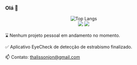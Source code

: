 ### Olá 👋

<div align="center">
  <img src="https://github-readme-stats.vercel.app/api/top-langs/?username=thalissonjon&hide=asp.net,shaderlab&layout=compact&langs_count=7&theme=merko" alt="Top Langs">
</div>

<div align="center">
  <a href="https://instagram.com/thalisson.jon" target="_blank"><img src="https://img.shields.io/badge/-Instagram-%23E4405F?style=for-the-badge&logo=instagram&logoColor=white" target="_blank"></a>
  <a href="https://www.linkedin.com/in/thalisson-jon-8aa06a236/" target="_blank"><img src="https://img.shields.io/badge/-LinkedIn-%230077B5?style=for-the-badge&logo=linkedin&logoColor=white" target="_blank"></a>
</div>
<br>
⌛ Nenhum projeto pessoal em andamento no momento.

✅ Aplicativo EyeCheck de detecção de estrabismo finalizado.

📫 Contato: thalissonjon@gmail.com



